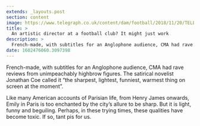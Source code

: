 ```yaml
--- 
extends: _layouts.post 
section: content 
image: https://www.telegraph.co.uk/content/dam/football/2018/11/20/TELEMMGLPICT000178712802_trans_NvBQzQNjv4BqOteZPuJZ0QHE72RjNfH2-886OMB_5Lsk8hitRXclHWM.jpeg?impolicy=logo-overlay 
title: > 
  An artistic director at a football club? It might just work 
description: > 
  French-made, with subtitles for an Anglophone audience, CMA had rave reviews from unimpeachably highbrow figures.The satirical novelist Jonathan Coe called it “the sharpest, lightest, funniest, warmest thing on screen at the moment”.Like many American accounts of Parisian life, from Henry James onwards, Emily in Paris is too enchanted by the city’s allure to be sharp.Perhaps, in these trying times, these qualities have become toxic.If so, tant pis for us. 
date: 1602476060.3097398 
--- 
```

French-made, with subtitles for an Anglophone audience, CMA had rave reviews from unimpeachably highbrow figures. The satirical novelist Jonathan Coe called it “the sharpest, lightest, funniest, warmest thing on screen at the moment”.

Like many American accounts of Parisian life, from Henry James onwards, Emily in Paris is too enchanted by the city’s allure to be sharp. But it is light, funny and beguiling. Perhaps, in these trying times, these qualities have become toxic. If so, tant pis for us.